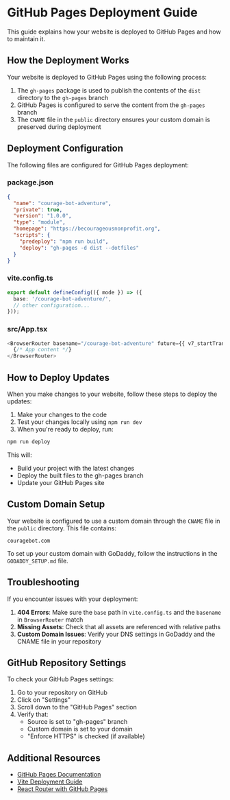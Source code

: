 # GitHub Pages Deployment Guide

This guide explains how your website is deployed to GitHub Pages and how to maintain it.

## How the Deployment Works

Your website is deployed to GitHub Pages using the following process:

1. The `gh-pages` package is used to publish the contents of the `dist` directory to the `gh-pages` branch
2. GitHub Pages is configured to serve the content from the `gh-pages` branch
3. The `CNAME` file in the `public` directory ensures your custom domain is preserved during deployment

## Deployment Configuration

The following files are configured for GitHub Pages deployment:

### package.json

```json
{
  "name": "courage-bot-adventure",
  "private": true,
  "version": "1.0.0",
  "type": "module",
  "homepage": "https://becourageousnonprofit.org",
  "scripts": {
    "predeploy": "npm run build",
    "deploy": "gh-pages -d dist --dotfiles"
  }
}
```

### vite.config.ts

```typescript
export default defineConfig(({ mode }) => ({
  base: '/courage-bot-adventure/',
  // other configuration...
}));
```

### src/App.tsx

```typescript
<BrowserRouter basename="/courage-bot-adventure" future={{ v7_startTransition: true, v7_relativeSplatPath: true }}>
  {/* App content */}
</BrowserRouter>
```

## How to Deploy Updates

When you make changes to your website, follow these steps to deploy the updates:

1. Make your changes to the code
2. Test your changes locally using `npm run dev`
3. When you're ready to deploy, run:

```bash
npm run deploy
```

This will:
- Build your project with the latest changes
- Deploy the built files to the gh-pages branch
- Update your GitHub Pages site

## Custom Domain Setup

Your website is configured to use a custom domain through the `CNAME` file in the `public` directory. This file contains:

```
couragebot.com
```

To set up your custom domain with GoDaddy, follow the instructions in the `GODADDY_SETUP.md` file.

## Troubleshooting

If you encounter issues with your deployment:

1. **404 Errors**: Make sure the `base` path in `vite.config.ts` and the `basename` in `BrowserRouter` match
2. **Missing Assets**: Check that all assets are referenced with relative paths
3. **Custom Domain Issues**: Verify your DNS settings in GoDaddy and the CNAME file in your repository

## GitHub Repository Settings

To check your GitHub Pages settings:

1. Go to your repository on GitHub
2. Click on "Settings"
3. Scroll down to the "GitHub Pages" section
4. Verify that:
   - Source is set to "gh-pages" branch
   - Custom domain is set to your domain
   - "Enforce HTTPS" is checked (if available)

## Additional Resources

- [GitHub Pages Documentation](https://docs.github.com/en/pages)
- [Vite Deployment Guide](https://vitejs.dev/guide/static-deploy.html#github-pages)
- [React Router with GitHub Pages](https://create-react-app.dev/docs/deployment/#notes-on-client-side-routing)
